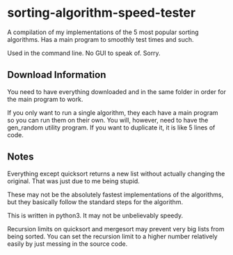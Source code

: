 # sorting-algorithm-speed-tester
A compilation of my implementations of the 5 most popular sorting algorithms. Has a main program to smoothly test times and such.

Used in the command line. No GUI to speak of. Sorry.

## Download Information
You need to have everything downloaded and in the same folder in order for the main program to work.

If you only want to run a single algorithm, they each have a main program so you can run them on their own. You will, however, need to have the gen_random utility program.
If you want to duplicate it, it is like 5 lines of code.

## Notes
Everything except quicksort returns a new list without actually changing the original. That was just due to me being stupid.

These may not be the absolutely fastest implementations of the algorithms, but they basically follow the standard steps for the algorithm.

This is written in python3. It may not be unbelievably speedy.

Recursion limits on quicksort and mergesort may prevent very big lists from being sorted. You can set the recursion limit to a higher number relatively easily by just messing in the source code.
